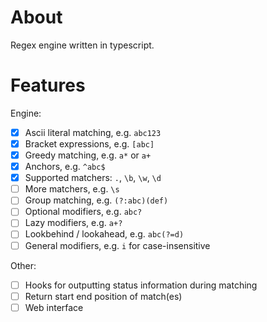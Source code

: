 # About

Regex engine written in typescript.

# Features

Engine:
- [x] Ascii literal matching, e.g. `abc123`
- [x] Bracket expressions, e.g. `[abc]`
- [x] Greedy matching, e.g. `a*` or `a+`
- [x] Anchors, e.g. `^abc$`
- [x] Supported matchers: `.`, `\b`, `\w`, `\d`
- [ ] More matchers, e.g. `\s`
- [ ] Group matching, e.g. `(?:abc)(def)`
- [ ] Optional modifiers, e.g. `abc?`
- [ ] Lazy modifiers, e.g. `a+?`
- [ ] Lookbehind / lookahead, e.g. `abc(?=d)`
- [ ] General modifiers, e.g. `i` for case-insensitive

Other:
- [ ] Hooks for outputting status information during matching
- [ ] Return start end position of match(es)
- [ ] Web interface
